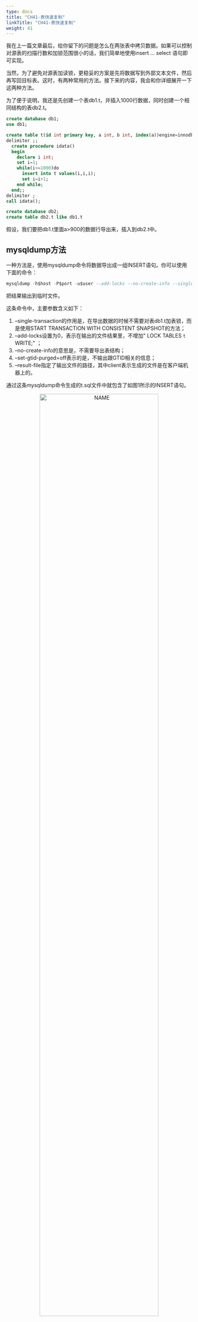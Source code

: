 ```yaml
---
type: docs
title: "CH41-表快速复制"
linkTitle: "CH41-表快速复制"
weight: 41
---
```


我在上一篇文章最后，给你留下的问题是怎么在两张表中拷贝数据。如果可以控制对源表的扫描行数和加锁范围很小的话，我们简单地使用insert … select 语句即可实现。

当然，为了避免对源表加读锁，更稳妥的方案是先将数据写到外部文本文件，然后再写回目标表。这时，有两种常用的方法。接下来的内容，我会和你详细展开一下这两种方法。

为了便于说明，我还是先创建一个表db1.t，并插入1000行数据，同时创建一个相同结构的表db2.t。

```sql
create database db1;
use db1;

create table t(id int primary key, a int, b int, index(a))engine=innodb;
delimiter ;;
  create procedure idata()
  begin
    declare i int;
    set i=1;
    while(i<=1000)do
      insert into t values(i,i,i);
      set i=i+1;
    end while;
  end;;
delimiter ;
call idata();

create database db2;
create table db2.t like db1.t
```

假设，我们要把db1.t里面a>900的数据行导出来，插入到db2.t中。

## mysqldump方法

一种方法是，使用mysqldump命令将数据导出成一组INSERT语句。你可以使用下面的命令：

```sql
mysqldump -h$host -P$port -u$user --add-locks --no-create-info --single-transaction  --set-gtid-purged=OFF db1 t --where="a>900" --result-file=/client_tmp/t.sql
```

把结果输出到临时文件。

这条命令中，主要参数含义如下：

1. –single-transaction的作用是，在导出数据的时候不需要对表db1.t加表锁，而是使用START TRANSACTION WITH CONSISTENT SNAPSHOT的方法；
2. –add-locks设置为0，表示在输出的文件结果里，不增加" LOCK TABLES `t` WRITE;" ；
3. –no-create-info的意思是，不需要导出表结构；
4. –set-gtid-purged=off表示的是，不输出跟GTID相关的信息；
5. –result-file指定了输出文件的路径，其中client表示生成的文件是在客户端机器上的。

通过这条mysqldump命令生成的t.sql文件中就包含了如图1所示的INSERT语句。

<div align="center"> <img src="https://infi-img.oss-cn-hangzhou.aliyuncs.com/img/20211117225004.png" style="display:block;width:80%;" alt="NAME" align=center /> </div>

可以看到，一条INSERT语句里面会包含多个value对，这是为了后续用这个文件来写入数据的时候，执行速度可以更快。

如果你希望生成的文件中一条INSERT语句只插入一行数据的话，可以在执行mysqldump命令时，加上参数–skip-extended-insert。

然后，你可以通过下面这条命令，将这些INSERT语句放到db2库里去执行。

```sql
mysql -h127.0.0.1 -P13000  -uroot db2 -e "source /client_tmp/t.sql"
```

需要说明的是，source并不是一条SQL语句，而是一个客户端命令。mysql客户端执行这个命令的流程是这样的：

1. 打开文件，默认以分号为结尾读取一条条的SQL语句；
2. 将SQL语句发送到服务端执行。

也就是说，服务端执行的并不是这个“source t.sql"语句，而是INSERT语句。所以，不论是在慢查询日志（slow log），还是在binlog，记录的都是这些要被真正执行的INSERT语句。

## 导出CSV文件

另一种方法是直接将结果导出成.csv文件。MySQL提供了下面的语法，用来将查询结果导出到服务端本地目录：

```sql
select * from db1.t where a>900 into outfile '/server_tmp/t.csv';
```

我们在使用这条语句时，需要注意如下几点。

1. 这条语句会将结果保存在服务端。如果你执行命令的客户端和MySQL服务端不在同一个机器上，客户端机器的临时目录下是不会生成t.csv文件的。
2. into outfile指定了文件的生成位置（/server_tmp/），这个位置必须受参数secure_file_priv的限制。参数secure_file_priv的可选值和作用分别是：
   - 如果设置为empty，表示不限制文件生成的位置，这是不安全的设置；
   - 如果设置为一个表示路径的字符串，就要求生成的文件只能放在这个指定的目录，或者它的子目录；
   - 如果设置为NULL，就表示禁止在这个MySQL实例上执行select … into outfile 操作。
3. 这条命令不会帮你覆盖文件，因此你需要确保/server_tmp/t.csv这个文件不存在，否则执行语句时就会因为有同名文件的存在而报错。
4. 这条命令生成的文本文件中，原则上一个数据行对应文本文件的一行。但是，如果字段中包含换行符，在生成的文本中也会有换行符。不过类似换行符、制表符这类符号，前面都会跟上“\”这个转义符，这样就可以跟字段之间、数据行之间的分隔符区分开。

得到.csv导出文件后，你就可以用下面的load data命令将数据导入到目标表db2.t中。

```sql
load data infile '/server_tmp/t.csv' into table db2.t;
```

这条语句的执行流程如下所示。

1. 打开文件/server_tmp/t.csv，以制表符(\t)作为字段间的分隔符，以换行符（\n）作为记录之间的分隔符，进行数据读取；
2. 启动事务。
3. 判断每一行的字段数与表db2.t是否相同：
   - 若不相同，则直接报错，事务回滚；
   - 若相同，则构造成一行，调用InnoDB引擎接口，写入到表中。
4. 重复步骤3，直到/server_tmp/t.csv整个文件读入完成，提交事务。

你可能有一个疑问，**如果binlog_format=statement，这个load语句记录到binlog里以后，怎么在备库重放呢？**

由于/server_tmp/t.csv文件只保存在主库所在的主机上，如果只是把这条语句原文写到binlog中，在备库执行的时候，备库的本地机器上没有这个文件，就会导致主备同步停止。

所以，这条语句执行的完整流程，其实是下面这样的。

1. 主库执行完成后，将/server_tmp/t.csv文件的内容直接写到binlog文件中。
2. 往binlog文件中写入语句load data local infile ‘/tmp/SQL_LOAD_MB-1-0’ INTO TABLE `db2`.`t`。
3. 把这个binlog日志传到备库。
4. 备库的apply线程在执行这个事务日志时：
   a. 先将binlog中t.csv文件的内容读出来，写入到本地临时目录/tmp/SQL_LOAD_MB-1-0 中；
   b. 再执行load data语句，往备库的db2.t表中插入跟主库相同的数据。

执行流程如图2所示：

<div align="center"> <img src="https://infi-img.oss-cn-hangzhou.aliyuncs.com/img/20211117225021.png" style="display:block;width:80%;" alt="NAME" align=center /> </div>

注意，这里备库执行的load data语句里面，多了一个“local”。它的意思是“将执行这条命令的客户端所在机器的本地文件/tmp/SQL_LOAD_MB-1-0的内容，加载到目标表db2.t中”。

也就是说，**load data命令有两种用法**：

1. 不加“local”，是读取服务端的文件，这个文件必须在secure_file_priv指定的目录或子目录下；
2. 加上“local”，读取的是客户端的文件，只要mysql客户端有访问这个文件的权限即可。这时候，MySQL客户端会先把本地文件传给服务端，然后执行上述的load data流程。

另外需要注意的是，**select …into outfile方法不会生成表结构文件**, 所以我们导数据时还需要单独的命令得到表结构定义。mysqldump提供了一个–tab参数，可以同时导出表结构定义文件和csv数据文件。这条命令的使用方法如下：

```sql
mysqldump -h$host -P$port -u$user ---single-transaction  --set-gtid-purged=OFF db1 t --where="a>900" --tab=$secure_file_priv
```

这条命令会在$secure_file_priv定义的目录下，创建一个t.sql文件保存建表语句，同时创建一个t.txt文件保存CSV数据。

## 物理拷贝方法

前面我们提到的mysqldump方法和导出CSV文件的方法，都是逻辑导数据的方法，也就是将数据从表db1.t中读出来，生成文本，然后再写入目标表db2.t中。

你可能会问，有物理导数据的方法吗？比如，直接把db1.t表的.frm文件和.ibd文件拷贝到db2目录下，是否可行呢？

答案是不行的。

因为，一个InnoDB表，除了包含这两个物理文件外，还需要在数据字典中注册。直接拷贝这两个文件的话，因为数据字典中没有db2.t这个表，系统是不会识别和接受它们的。

不过，在MySQL 5.6版本引入了**可传输表空间**(transportable tablespace)的方法，可以通过导出+导入表空间的方式，实现物理拷贝表的功能。

假设我们现在的目标是在db1库下，复制一个跟表t相同的表r，具体的执行步骤如下：

1. 执行 create table r like t，创建一个相同表结构的空表；
2. 执行alter table r discard tablespace，这时候r.ibd文件会被删除；
3. 执行flush table t for export，这时候db1目录下会生成一个t.cfg文件；
4. 在db1目录下执行cp t.cfg r.cfg; cp t.ibd r.ibd；这两个命令；
5. 执行unlock tables，这时候t.cfg文件会被删除；
6. 执行alter table r import tablespace，将这个r.ibd文件作为表r的新的表空间，由于这个文件的数据内容和t.ibd是相同的，所以表r中就有了和表t相同的数据。

至此，拷贝表数据的操作就完成了。这个流程的执行过程图如下：

<div align="center"> <img src="https://infi-img.oss-cn-hangzhou.aliyuncs.com/img/20211117225035.png" style="display:block;width:80%;" alt="NAME" align=center /> </div>

关于拷贝表的这个流程，有以下几个注意点：

1. 在第3步执行完flsuh table命令之后，db1.t整个表处于只读状态，直到执行unlock tables命令后才释放读锁；
2. 在执行import tablespace的时候，为了让文件里的表空间id和数据字典中的一致，会修改t.ibd的表空间id。而这个表空间id存在于每一个数据页中。因此，如果是一个很大的文件（比如TB级别），每个数据页都需要修改，所以你会看到这个import语句的执行是需要一些时间的。当然，如果是相比于逻辑导入的方法，import语句的耗时是非常短的。

## 小结

今天这篇文章，我和你介绍了三种将一个表的数据导入到另外一个表中的方法。

我们来对比一下这三种方法的优缺点。

1. 物理拷贝的方式速度最快，尤其对于大表拷贝来说是最快的方法。如果出现误删表的情况，用备份恢复出误删之前的临时库，然后再把临时库中的表拷贝到生产库上，是恢复数据最快的方法。但是，这种方法的使用也有一定的局限性：
   - 必须是全表拷贝，不能只拷贝部分数据；
   - 需要到服务器上拷贝数据，在用户无法登录数据库主机的场景下无法使用；
   - 由于是通过拷贝物理文件实现的，源表和目标表都是使用InnoDB引擎时才能使用。
2. 用mysqldump生成包含INSERT语句文件的方法，可以在where参数增加过滤条件，来实现只导出部分数据。这个方式的不足之一是，不能使用join这种比较复杂的where条件写法。
3. 用select … into outfile的方法是最灵活的，支持所有的SQL写法。但，这个方法的缺点之一就是，每次只能导出一张表的数据，而且表结构也需要另外的语句单独备份。

后两种方式都是逻辑备份方式，是可以跨引擎使用的。
